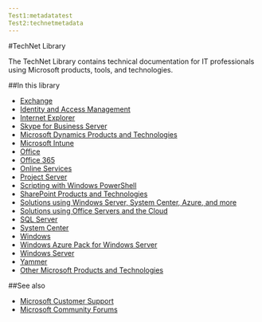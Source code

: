 ```yaml
---
Test1:metadatatest
Test2:technetmetadata
---
```

#TechNet Library

The TechNet Library contains technical documentation for IT professionals using Microsoft products, tools, and technologies.

##In this library

<ul>
<li>
<a href="https://int.technet.microsoft.com/en-us/library/aa996058(v=exchg.150).aspx">Exchange</a>
</li>
<li>
<a href="https://int.technet.microsoft.com/en-us/library/mt126702.aspx">Identity and Access Management</a>
</li>
<li>
<a href="https://int.technet.microsoft.com/en-us/library/hh781013.aspx">Internet Explorer</a>
</li>
<li>
<a href="https://int.technet.microsoft.com/en-us/library/gg293124.aspx">Skype for Business Server</a>
</li>
<li>
<a href="https://int.technet.microsoft.com/en-us/library/dn383731.aspx">Microsoft Dynamics Products and Technologies</a>
</li>
<li>
<a href="https://int.technet.microsoft.com/en-us/library/jj676587.aspx">Microsoft Intune</a>
</li>
<li>
<a href="https://int.technet.microsoft.com/en-us/library/dn789490(v=office.12).aspx">Office</a>
</li>
<li>
<a href="https://int.technet.microsoft.com/en-us/library/gg681899(v=office.12).aspx">Office 365</a>
</li>
<li>
<a href="https://int.technet.microsoft.com/en-us/library/cc498720.aspx">Online Services</a>
</li>
<li>
<a href="https://int.technet.microsoft.com/en-us/library/fp179724.aspx">Project Server</a>
</li>
<li>
<a href="https://int.technet.microsoft.com/en-us/library/bb978526.aspx">Scripting with Windows PowerShell</a>
</li>
<li>
<a href="https://int.technet.microsoft.com/en-us/library/fp179725.aspx">SharePoint Products and Technologies</a>
</li>
<li>
<a href="https://int.technet.microsoft.com/en-us/library/solutions.aspx">Solutions using Windows Server, System Center, Azure, and more</a>
</li>
<li>
<a href="https://int.technet.microsoft.com/en-us/library/dn262744.aspx">Solutions using Office Servers and the Cloud</a>
</li>
<li>
<a href="https://int.technet.microsoft.com/en-us/library/bb545450.aspx">SQL Server</a>
</li>
<li>
<a href="https://int.technet.microsoft.com/en-us/library/cc507089.aspx">System Center</a>
</li>
<li>
<a href="https://int.technet.microsoft.com/en-us/library/cc498727.aspx">Windows</a>
</li>
<li>
<a href="https://int.technet.microsoft.com/en-us/library/dn296435.aspx">Windows Azure Pack for Windows Server</a>
</li>
<li>
<a href="https://int.technet.microsoft.com/en-us/library/bb625087.aspx">Windows Server</a>
</li>
<li>
<a href="https://int.technet.microsoft.com/en-us/library/dn753681.aspx">Yammer</a>
</li>
<li>
<a href="https://int.technet.microsoft.com/en-us/library/cc440477.aspx">Other Microsoft Products and Technologies</a>
</li>
</ul>

##See also

<ul>
<li>
<a href="http://support.microsoft.com/">Microsoft Customer Support</a>
</li>
<li>
<a href="http://answers.microsoft.com/en-us">Microsoft Community Forums</a>
</li>
</ul>
